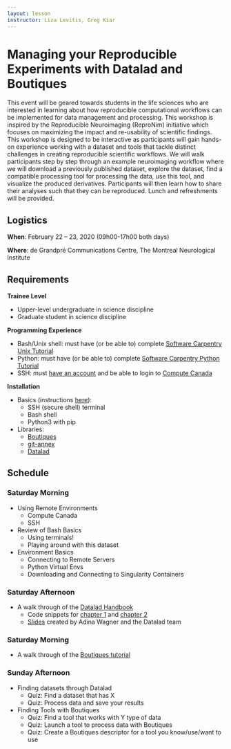 ```yaml
---
layout: lesson
instructor: Liza Levitis, Greg Kiar
---
```


# **Managing your Reproducible Experiments with Datalad and Boutiques**

This event will be geared towards students in the life sciences who are interested in learning about how reproducible computational workflows can be implemented for data management and processing. This workshop is inspired by the Reproducible Neuroimaging (ReproNim) initiative which focuses on maximizing the impact and re-usability of scientific findings. This workshop is designed to be interactive as participants will gain hands-on experience working with a dataset and tools that tackle distinct challenges in creating reproducible scientific workflows. We will walk participants step by step through an example neuroimaging workflow where we will download a previously published dataset, explore the dataset, find a compatible processing tool for processing the data, use this tool, and visualize the produced derivatives. Participants will then learn how to share their analyses such that they can be reproduced. Lunch and refreshments will be provided.

## **Logistics**

**When**: February 22 – 23, 2020 (09h00-17h00 both days)

**Where**: de Grandpré Communications Centre, The Montreal Neurological Institute

## **Requirements**

**Trainee Level**

- Upper-level undergraduate in science discipline
- Graduate student in science discipline

**Programming Experience**

- Bash/Unix shell: must have (or be able to) complete [Software Carpentry Unix Tutorial](https://swcarpentry.github.io/shell-novice/)
- Python: must have (or be able to) complete [Software Carpentry Python Tutorial](https://swcarpentry.github.io/python-novice-inflammation/)
- SSH: must [have an account](https://www.computecanada.ca/research-portal/account-management/apply-for-an-account/) and be able to login to [Compute Canada](https://docs.computecanada.ca/wiki/SSH)


**Installation**

- Basics (instructions [here](http://swc-osg-workshop.github.io/general/setup.html)):
  - SSH (secure shell) terminal
  - Bash shell
  - Python3 with pip
- Libraries:
  - [Boutiques](https://github.com/boutiques/boutiques#installation)
  - [git-annex](https://git-annex.branchable.com/install/)
  - [Datalad](https://www.datalad.org/get_datalad.html)

## **Schedule** 

### **Saturday Morning**
- Using Remote Environments
  - Compute Canada
  - SSH
- Review of Bash Basics
  - Using terminals!
  - Playing around with this dataset
- Environment Basics
  - Connecting to Remote Servers
  - Python Virtual Envs
  - Downloading and Connecting to Singularity Containers


### **Saturday Afternoon**

- A walk through of the [Datalad Handbook](http://handbook.datalad.org/en/latest/)
  - Code snippets for [chapter 1](http://handbook.datalad.org/en/inm7/code_from_casts/01_dataset_basics_code.html) and [chapter 2](http://handbook.datalad.org/en/inm7/code_from_casts/02_reproducible_execution_code.html)
  - [Slides](https://github.com/datalad-handbook/course/blob/master/talks/PDFs/introduction_2h.pdf) created by Adina Wagner and the Datalad team

### **Saturday Morning**
- A walk through of the [Boutiques tutorial](https://github.com/neurolibre/boutiques-tutorial)

### **Sunday Afternoon**
- Finding datasets through Datalad 
  - Quiz: Find a dataset that has X
  - Quiz: Process data and save your results
- Finding Tools with Boutiques
  - Quiz: Find a tool that works with Y type of data
  - Quiz: Launch a tool to process data with Boutiques
  - Quiz: Create a Boutiques descriptor for a tool you know/use/want to use








